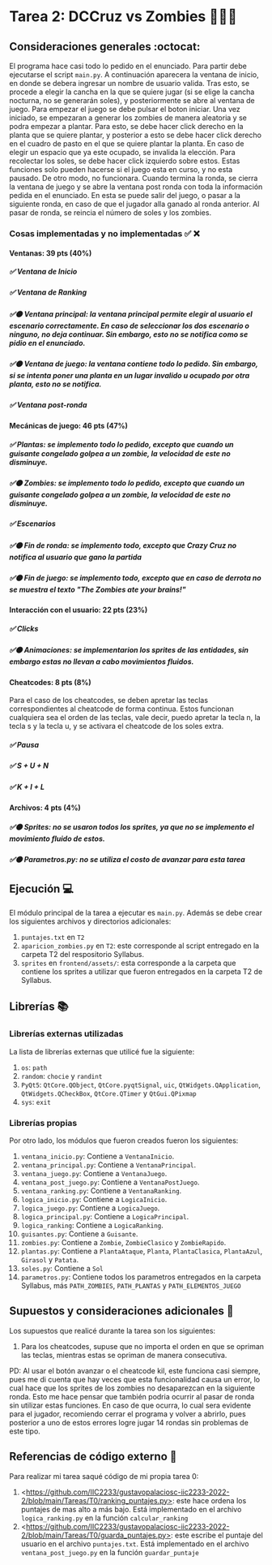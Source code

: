 # Tarea 2: DCCruz vs Zombies :zombie::seedling::sunflower:


## Consideraciones generales :octocat:

El programa hace casi todo lo pedido en el enunciado. Para partir debe ejecutarse el script ```main.py```. A continuación aparecera la ventana de inicio, en donde se debera ingresar un nombre de usuario valida. Tras esto, se procede a elegir la cancha en la que se quiere jugar (si se elige la cancha nocturna, no se generarán soles), y posteriormente se abre al ventana de juego. Para empezar el juego se debe pulsar el boton iniciar. Una vez iniciado, se empezaran a generar los zombies de manera aleatoria y se podra empezar a plantar. Para esto, se debe hacer click derecho en la planta que se quiere plantar, y posterior a esto se debe hacer click derecho en el cuadro de pasto en el que se quiere plantar la planta. En caso de elegir un espacio que ya este ocupado, se invalida la elección. Para recolectar los soles, se debe hacer click izquierdo sobre estos. Estas funciones solo pueden hacerse si el juego esta en curso, y no esta pausado. De otro modo, no funcionara. Cuando termina la ronda, se cierra la ventana de juego y se abre la ventana post ronda con toda la información pedida en el enunciado. En esta se puede salir del juego, o pasar a la siguiente ronda, en caso de que el jugador alla ganado al ronda anterior. Al pasar de ronda, se reincia el número de soles y los zombies. 

### Cosas implementadas y no implementadas :white_check_mark: :x:

#### Ventanas: 39 pts (40%)
##### ✅ Ventana de Inicio
##### ✅ Ventana de Ranking	
##### ✅🟠 Ventana principal: la ventana principal permite elegir al usuario el escenario correctamente. En caso de seleccionar los dos escenario o ninguno, no deja continuar. Sin embargo, esto no se notifica como se pidio en el enunciado.
##### ✅🟠 Ventana de juego: la ventana contiene todo lo pedido. Sin embargo, si se intenta poner una planta en un lugar invalido u ocupado por otra planta, esto no se notifica.
##### ✅ Ventana post-ronda
#### Mecánicas de juego: 46 pts (47%)			
##### ✅ Plantas: se implemento todo lo pedido, excepto que cuando un guisante congelado golpea a un zombie, la velocidad de este no disminuye.
##### ✅🟠 Zombies: se implemento todo lo pedido, excepto que cuando un guisante congelado golpea a un zombie, la velocidad de este no disminuye.
##### ✅ Escenarios		
##### ✅🟠 Fin de ronda: se implemento todo, excepto que Crazy Cruz no notifica al usuario que gano la partida
##### ✅🟠 Fin de juego: se implemento todo, excepto que en caso de derrota no se muestra el texto "The Zombies ate your brains!"
#### Interacción con el usuario: 22 pts (23%)
##### ✅ Clicks	
##### ✅🟠 Animaciones: se implementarion los sprites de las entidades, sin embargo estas no llevan a cabo movimientos fluidos.
#### Cheatcodes: 8 pts (8%)
Para el caso de los cheatcodes, se deben apretar las teclas correspondientes al cheatcode de forma continua. Estos funcionan cualquiera sea el orden de las teclas, vale decir, puedo apretar la tecla n, la tecla s y la tecla u, y se activara el cheatcode de los soles extra. 
##### ✅ Pausa
##### ✅ S + U + N
##### ✅ K + I + L
#### Archivos: 4 pts (4%)
##### ✅🟠 Sprites: no se usaron todos los sprites, ya que no se implemento el movimiento fluido de estos.
##### ✅🟠 Parametros.py: no se utiliza el costo de avanzar para esta tarea



## Ejecución :computer:
El módulo principal de la tarea a ejecutar es  ```main.py```. Además se debe crear los siguientes archivos y directorios adicionales:
1. ```puntajes.txt``` en ```T2```
2. ```aparicion_zombies.py``` en ```T2```: este corresponde al script entregado en la carpeta T2 del respositorio Syllabus.
3. ```sprites``` en ```frontend/assets/```: esta corresponde a la carpeta que contiene los sprites a utilizar que fueron entregados en la carpeta T2 de Syllabus.



## Librerías :books:
### Librerías externas utilizadas
La lista de librerías externas que utilicé fue la siguiente:

1. ```os```: ```path```
2. ```random```: ```chocie``` y ```randint```  
3. ```PyQt5```: ```QtCore.QObject```, ```QtCore.pyqtSignal```, ```uic```, ```QtWidgets.QApplication```, ```QtWidgets.QCheckBox```, ```QtCore.QTimer``` y ```QtGui.QPixmap```
4. ```sys```: ```exit```

### Librerías propias
Por otro lado, los módulos que fueron creados fueron los siguientes:

1. ```ventana_inicio.py```: Contiene a ```VentanaInicio```.
2. ```ventana_principal.py```: Contiene a ```VentanaPrincipal```.
3. ```ventana_juego.py```: Contiene a ```VentanaJuego```.
4. ```ventana_post_juego.py```: Contiene a ```VentanaPostJuego```.
5. ```ventana_ranking.py```: Contiene a ```VentanaRanking```.
6. ```logica_inicio.py```: Contiene a ```LogicaInicio```.
7. ```logica_juego.py```: Contiene a ```LogicaJuego```.
8. ```logica_principal.py```: Contiene a ```LogicaPrincipal```.
9. ```logica_ranking```: Contiene a ```LogicaRanking```.
10. ```guisantes.py```: Contiene a ```Guisante```.
11. ```zombies.py```: Contiene a ```Zombie```, ```ZombieClasico``` y ```ZombieRapido```.
12. ```plantas.py```: Contiene a ```PlantaAtaque```, ```Planta```, ```PlantaClasica```, ```PlantaAzul```, ```Girasol``` y ```Patata```.
13. ```soles.py```: Contiene a ```Sol```
14. ```parametros.py```: Contiene todos los parametros entregados en la carpeta Syllabus, más ```PATH_ZOMBIES```, ```PATH_PLANTAS``` y ```PATH_ELEMENTOS_JUEGO```



## Supuestos y consideraciones adicionales :thinking:
Los supuestos que realicé durante la tarea son los siguientes:

1. Para los cheatcodes, supuse que no importa el orden en que se opriman las teclas, mientras estas se opriman de manera consecutiva.



PD: Al usar el botón avanzar o el cheatcode kil, este funciona casi siempre, pues me di cuenta que hay veces que esta funcionalidad causa un error, lo cual hace que los sprites de los zombies no desaparezcan en la siguiente ronda. Esto me hace pensar que también podria ocurrir al pasar de ronda sin utilizar estas funciones. En caso de que ocurra, lo cual sera evidente para el jugador, recomiendo cerrar el programa y volver a abrirlo, pues posterior a uno de estos errores logre jugar 14 rondas sin problemas de este tipo. 


## Referencias de código externo :book:

Para realizar mi tarea saqué código de mi propia tarea 0:
1. \<https://github.com/IIC2233/gustavopalaciosc-iic2233-2022-2/blob/main/Tareas/T0/ranking_puntajes.py>: este hace ordena los puntajes de mas alto a más bajo. Está implementado en el archivo ```logica_ranking.py``` en la función ```calcular_ranking```
2. \<https://github.com/IIC2233/gustavopalaciosc-iic2233-2022-2/blob/main/Tareas/T0/guarda_puntajes.py>: este escribe el puntaje del usuario en el archivo ```puntajes.txt```. Está implementado en el archivo ```ventana_post_juego.py``` en la función ```guardar_puntaje```

